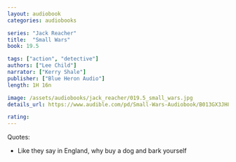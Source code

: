 ```yaml
---
layout: audiobook
categories: audiobooks

series: "Jack Reacher"
title:  "Small Wars"
book: 19.5

tags: ["action", "detective"]
authors: ["Lee Child"]
narrator: ["Kerry Shale"]
publisher: ["Blue Heron Audio"]
length: 1H 16n

image: /assets/audiobooks/jack_reacher/019.5_small_wars.jpg
details_url: https://www.audible.com/pd/Small-Wars-Audiobook/B013GX3JH8

rating: 
---
```


Quotes:
* Like they say in England, why buy a dog and bark yourself